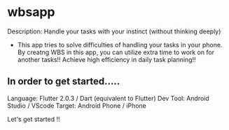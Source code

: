 # wbsapp

Description: Handle your tasks with your instinct (without thinking deeply)
- This app tries to solve difficulties of handling your tasks in your phone. By creatng WBS in this app, you can utilize extra time to work on for another tasks!! Achieve high efficiency in daily task planning!!


## In order to get started..... 
Language: Flutter 2.0.3 / Dart (equivalent to Flutter)
Dev Tool: Android Studio / VScode
Target: Android Phone / iPhone

Let's get started !!

